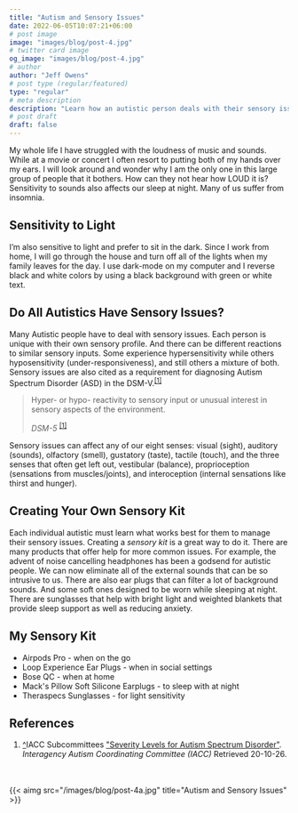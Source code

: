 ```yaml
---
title: "Autism and Sensory Issues"
date: 2022-06-05T10:07:21+06:00
# post image
image: "images/blog/post-4.jpg"
# twitter card image
og_image: "images/blog/post-4.jpg"
# author
author: "Jeff Owens"
# post type (regular/featured)
type: "regular"
# meta description
description: "Learn how an autistic person deals with their sensory issues."
# post draft
draft: false
---
```


My whole life I have struggled with the loudness of music and sounds. While at a movie or concert I often resort to putting both of my hands over my ears. I will look around and wonder why I am the only one in this large group of people that it bothers. How can they not hear how LOUD it is? Sensitivity to sounds also affects our sleep at night. Many of us suffer from insomnia.

<h2 class="h4 my-4">Sensitivity to Light</h2>
I’m also sensitive to light and prefer to sit in the dark. Since I work from home, I will go through the house and turn off all of the lights when my family leaves for the day. I use dark-mode on my computer and I reverse black and white colors by using a black background with green or white text.

<h2 class="h4 my-4">Do All Autistics Have Sensory Issues?</h2>
Many Autistic people have to deal with sensory issues. Each person is unique with their own sensory profile. And there can be different reactions to similar sensory inputs. Some experience hypersensitivity while others hyposensitivity (under-responsiveness), and still others a mixture of both. Sensory issues are also cited as a requirement for diagnosing Autism Spectrum Disorder (ASD) in the DSM-V.<sup id="_ref-1" class="reference"><a href="#_note-1" data-toggle="tooltip" title="Hyper- or hyporeactivity to sensory input or unusual interest in sensory aspects of the environment">[1]</a></sup>

> Hyper- or hypo- reactivity to sensory input or unusual interest in sensory aspects of the environment.
>
> <cite>DSM-5</cite> <sup id="_ref-1" class="reference"><a href="#_note-1" data-toggle="tooltip" title="Hyper- or hyporeactivity to sensory input or unusual interest in sensory aspects of the environment">[1]</a></sup>

Sensory issues can affect any of our eight senses: visual (sight), auditory (sounds), olfactory (smell), gustatory (taste), tactile (touch), and the three senses that often get left out, vestibular (balance), proprioception (sensations from muscles/joints), and interoception (internal sensations like thirst and hunger). 

<h2 class="h4 my-4">Creating Your Own Sensory Kit</h2>
Each individual autistic must learn what works best for them to manage their sensory issues. Creating a <em>sensory kit</em> is a great way to do it. There are many products that offer help for more common issues. For example, the advent of noise cancelling headphones has been a godsend for autistic people. We can now eliminate all of the external sounds that can be so intrusive to us. There are also ear plugs that can filter a lot of background sounds. And some soft ones designed to be worn while sleeping at night. There are sunglasses that help with bright light and weighted blankets that provide sleep support as well as reducing anxiety. 

<h2 class="h4 my-4">My Sensory Kit</h2>

* Airpods Pro - when on the go
* Loop Experience Ear Plugs - when in social settings
* Bose QC - when at home
* Mack's Pillow Soft Silicone Earplugs - to sleep with at night
* Theraspecs Sunglasses - for light sensitivity


<h2 class="h4 my-4" id="zapme">References</h2>
<ol>
<li id="_note-1"><a href="#_ref-1" class="uparrow">^</a><span>IACC Subcommittees</span> <a href="https://iacc.hhs.gov/about-iacc/subcommittees/resources/dsm5-diagnostic-criteria.shtml" rel="nofollow" class="external">"Severity Levels for Autism Spectrum Disorder"</a>. <cite>Interagency Autism Coordinating Committee (IACC)</cite> Retrieved 20-10-26.
</li>
</ol>
<br><br>
{{< aimg  src="/images/blog/post-4a.jpg" title="Autism and Sensory Issues" >}}
